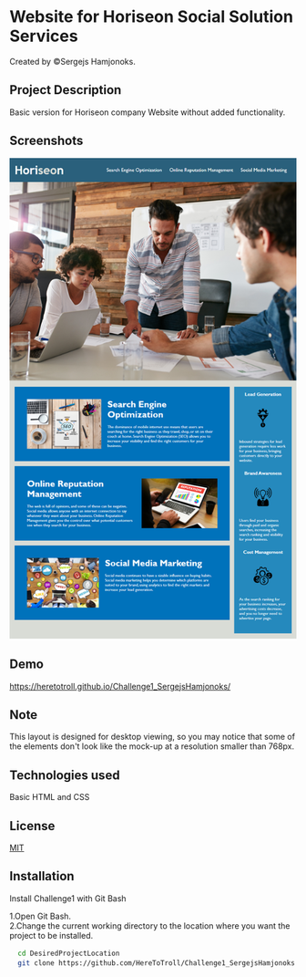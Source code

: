 
# Website for Horiseon Social Solution Services

Created by &copy;Sergejs Hamjonoks.

## Project Description

Basic version for Horiseon company Website without added functionality. 




## Screenshots

![App Screenshot](assets/01-html-css-git-challenge-demo.png)


## Demo

https://heretotroll.github.io/Challenge1_SergejsHamjonoks/


## Note

This layout is designed for desktop viewing, so you may notice that some of the elements don't look like the mock-up at a resolution smaller than 768px.


## Technologies used

Basic HTML and CSS


## License

[MIT](https://choosealicense.com/licenses/mit/)

## Installation

Install Challenge1 with Git Bash

1.Open Git Bash.  
2.Change the current working directory to the location where you want the project to be installed.


```bash
  cd DesiredProjectLocation
  git clone https://github.com/HereToTroll/Challenge1_SergejsHamjonoks.git
```
    